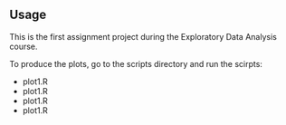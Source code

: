 ## Usage

This is the first assignment project during the Exploratory Data Analysis course.

To produce the plots, go to the scripts directory and run the scirpts:
<ul>
<li>plot1.R</li>
<li>plot1.R</li>
<li>plot1.R</li>
<li>plot1.R</li>
</ul>

